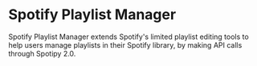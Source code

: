 # Spotify Playlist Manager

Spotify Playlist Manager extends Spotify's limited playlist editing tools to help users manage playlists in their Spotify library, by making API calls through Spotipy 2.0.
